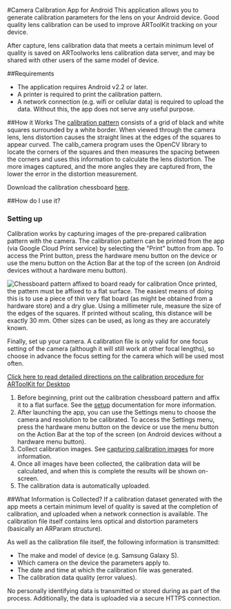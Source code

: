 #Camera Calibration App for Android
This application allows you to generate calibration parameters for the lens on your Android device. Good quality lens calibration can be used to improve ARToolKit tracking on your device.

After capture, lens calibration data that meets a certain minimum level of quality is saved on ARToolworks lens calibration data server, and may be shared with other users of the same model of device.

##Requirements

-   The application requires Android v2.2 or later.
-   A printer is required to print the calibration pattern.
-   A network connection (e.g. wifi or cellular data) is required to upload the data. Without this, the app does not serve any useful purpose.

##How it Works
The [calibration pattern][chessboard] consists of a grid of black and white squares surrounded by a white border. When viewed through the camera lens, lens distortion causes the straight lines at the edges of the squares to appear curved. The calib_camera program uses the OpenCV library to locate the corners of the squares and then measures the spacing between the corners and uses this information to calculate the lens distortion. The more images captured, and the more angles they are captured from, the lower the error in the distortion measurement.

Download the calibration chessboard [here][chessboard].

##How do I use it?

### Setting up
Calibration works by capturing images of the pre-prepared calibration pattern with the camera. The calibration pattern can be printed from the app (via Google Cloud Print service) by selecting the "Print" button from app. To access the Print button, press the hardware menu button on the device or use the menu button on the Action Bar at the top of the screen (on Android devices without a hardware menu button).

![Chessboard pattern affixed to board ready for calibration][chessboard_screen]
Once printed, the pattern must be affixed to a flat surface. The easiest means of doing this is to use a piece of thin very flat board (as might be obtained from a hardware store) and a dry glue. Using a millimeter rule, measure the size of the edges of the squares. If printed without scaling, this distance will be exactly 30 mm. Other sizes can be used, as long as they are accurately known.

Finally, set up your camera. A calibration file is only valid for one focus setting of the camera (although it will still work at other focal lengths), so choose in advance the focus setting for the camera which will be used most often.

[Click here to read detailed directions on the calibration procedure for ARToolKit for Desktop][calibrating_camera]

1.   Before beginning, print out the calibration chessboard pattern and affix it to a flat surface. See the [setup][calibrating_camera] documentation for more information.
2.   After launching the app, you can use the Settings menu to choose the camera and resolution to be calibrated. To access the Settings menu, press the hardware menu button on the device or use the menu button on the Action Bar at the top of the screen (on Android devices without a hardware menu button).
3.   Collect calibration images. See [capturing calibration images][calibrating_camera] for more information.
4.   Once all images have been collected, the calibration data will be calculated, and when this is complete the results will be shown on-screen.
5.   The calibration data is automatically uploaded.

##What Information is Collected?
If a calibration dataset generated with the app meets a certain minimum level of quality is saved at the completion of calibration, and uploaded when a network connection is available. The calibration file itself contains lens optical and distortion parameters (basically an ARParam structure).

As well as the calibration file itself, the following information is transmitted:

-   The make and model of device (e.g. Samsung Galaxy S).
-   Which camera on the device the parameters apply to.
-   The date and time at which the calibration file was generated.
-   The calibration data quality (error values).

No personally identifying data is transmitted or stored during as part of the process. Additionally, the data is uploaded via a secure HTTPS connection.

[chessboard]:/File:Calibration_chessboard.pdf "wikilink"
[chessboard_screen]: :chessboard_ready_for_calibration_1.jpg
[calibrating_camera]: 2_Configuration:config_camera_calibration "wikilink"
